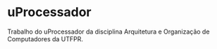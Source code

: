 # uProcessador
Trabalho do uProcessador da disciplina Arquitetura e Organização de Computadores da UTFPR.
